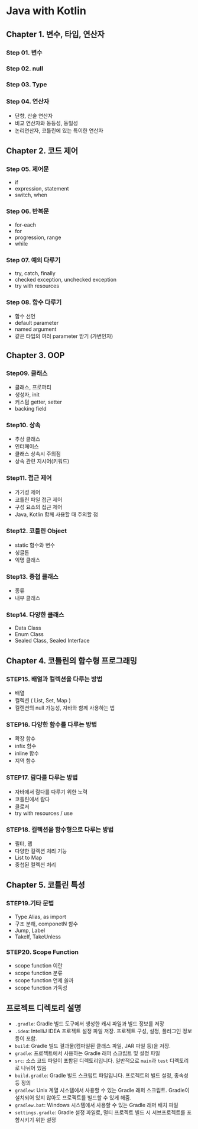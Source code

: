 # Java with Kotlin

## Chapter 1. 변수, 타입, 연산자

### Step 01. 변수

### Step 02. null

### Step 03. Type

### Step 04. 연산자
- 단향, 산술 연산자
- 비교 연산자와 동등성, 동일성
- 논리연산자, 코틀린에 있는 특이한 연산자


## Chapter 2. 코드 제어

### Step 05. 제어문
- if
- expression, statement
- switch, when

### Step 06. 반복문
- for-each
- for
- progression, range
- while

### Step 07. 예외 다루기
- try, catch, finally
- checked exception, unchecked exception
- try with resources

### Step 08. 함수 다루기
- 함수 선언
- default parameter
- named argument
- 같은 타입의 여러 parameter 받기 (가변인자)


## Chapter 3. OOP

### Step09. 클래스
- 클래스, 프로퍼티
- 생성자, init
- 커스텀 getter, setter
- backing field

### Step10. 상속
- 추상 클래스
- 인터페이스
- 클래스 상속시 주의점
- 상속 관련 지시어(키워드)

### Step11. 접근 제어 
- 가기성 제어
- 코틀린 파일 접근 제어
- 구성 요소의 접근 제어
- Java, Kotlin 함께 사용할 때 주의할 점

### Step12. 코틀린 Object
- static 함수와 변수
- 싱글톤
- 익명 클래스

### Step13. 중첩 클래스
- 종류
- 내부 클래스

### Step14. 다양한 클래스
- Data Class
- Enum Class
- Sealed Class, Sealed Interface


## Chapter 4. 코틀린의 함수형 프로그래밍

### STEP15. 배열과 컬렉션을 다루는 방법
- 배열
- 컬렉션 ( List, Set, Map )
- 컬렌션의 null 가능성, 자바와 함께 사용하는 법

### STEP16. 다양한 함수를 다루는 방법
- 확장 함수
- infix 함수
- inline 함수
- 지역 함수

### STEP17. 람다를 다루는 방법
- 자바에서 람다를 다루기 위한 노력
- 코틀린에서 람다
- 클로저
- try with resources / use

### STEP18. 컬렉션을 함수형으로 다루는 방법
- 필터, 맵
- 다양한 컬렉션 처리 기능
- List to Map
- 중첩된 컬렉션 처리

## Chapter 5. 코틀린 특성

### STEP19.기타 문법
- Type Alias, as import
- 구조 분해, componetN 함수
- Jump, Label
- TakeIf, TakeUnless

### STEP20. Scope Function
- scope function 이란
- scope function 분류
- scope function 언제 쓸까
- scope function 가독성

## 프로젝트 디렉토리 설명

- `.gradle`: Gradle 빌드 도구에서 생성한 캐시 파일과 빌드 정보를 저장
- `.idea`: IntelliJ IDEA 프로젝트 설정 파일 저장. 프로젝트 구성, 설정, 플러그인 정보 등이 포함.
- `build`: Gradle 빌드 결과물(컴파일된 클래스 파일, JAR 파일 등)을 저장.
- `gradle`: 프로젝트에서 사용하는 Gradle 래퍼 스크립트 및 설정 파일
- `src`: 소스 코드 파일이 포함된 디렉토리입니다. 일반적으로 `main`과 `test` 디렉토리로 나뉘어 있음
- `build.gradle`: Gradle 빌드 스크립트 파일입니다. 프로젝트의 빌드 설정, 종속성 등 정의
- `gradlew`: Unix 계열 시스템에서 사용할 수 있는 Gradle 래퍼 스크립트. Gradle이 설치되어 있지 않아도 프로젝트를 빌드할 수 있게 해줌.
- `gradlew.bat`: Windows 시스템에서 사용할 수 있는 Gradle 래퍼 배치 파일
- `settings.gradle`: Gradle 설정 파일로, 멀티 프로젝트 빌드 시 서브프로젝트를 포함시키기 위한 설정
